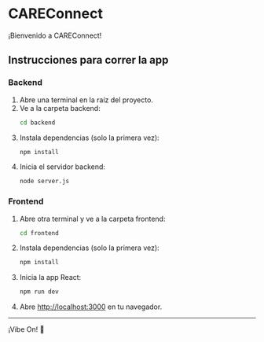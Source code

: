 # CAREConnect

¡Bienvenido a CAREConnect!

## Instrucciones para correr la app

### Backend

1. Abre una terminal en la raíz del proyecto.
2. Ve a la carpeta backend:
   ```bash
   cd backend
   ```
3. Instala dependencias (solo la primera vez):
   ```bash
   npm install
   ```
4. Inicia el servidor backend:
   ```bash
   node server.js
   ```

### Frontend

1. Abre otra terminal y ve a la carpeta frontend:
   ```bash
   cd frontend
   ```
2. Instala dependencias (solo la primera vez):
   ```bash
   npm install
   ```
3. Inicia la app React:
   ```bash
   npm run dev
   ```
4. Abre [http://localhost:3000](http://localhost:3000) en tu navegador.

---

¡Vibe On! 🚀

